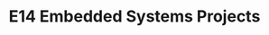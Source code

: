 ---
layout: project_batch
title: E14 Embedded Systems Projects
permalink: /3yp/e14
has_children: true
parent: Embedded Systems Projects
batch: e14
    
default_thumb_image: https://cepdnaclk.github.io/projects.ce.pdn.ac.lk/data/categories/3yp/thumbnail.jpg
description: 3rd year embedded systems project which is a combination of CO321, CO324 and CO325 courses
---